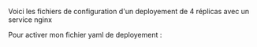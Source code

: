 Voici les fichiers de configuration d'un deployement de 4 réplicas avec un service nginx

Pour activer mon fichier yaml de deployement : 
```kubectl apply -f confdeployement.yml -f my-namespace

